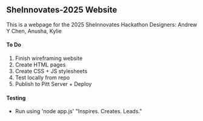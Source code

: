 ## SheInnovates-2025 Website
This is a webpage for the 2025 SheInnovates Hackathon
Designers: Andrew Y Chen, Anusha, Kylie
#### To Do
1. Finish wireframing website
2. Create HTML pages
3. Create CSS + JS stylesheets
4. Test locally from repo
5. Publish to Pitt Server + Deploy
#### Testing
- Run using 'node app.js'
"Inspires. Creates. Leads."